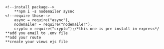 <!--Create User profile-->

<!--change the background color by adding gradient-->

<!--update password-->
    <!--install package-->
        **npm i -s nodemailer aysnc
    <!--require those-->
        async = require("async"),
        nodemailer = require("nodemailer"),
        crypto = require("crypto");/*this one is pre install in express*/
    **add you email to .env file
    **add your route
    **create your views ejs file




